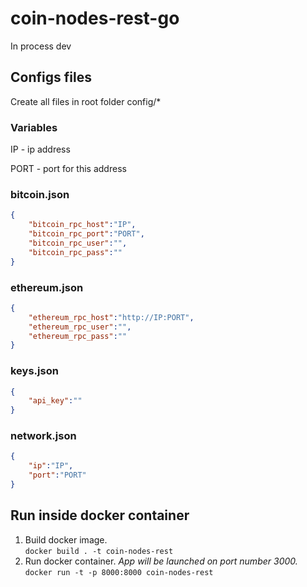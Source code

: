 # coin-nodes-rest-go

In process dev

## Configs files

Create all files in root folder config/*

### Variables

IP - ip address

PORT - port for this address

### bitcoin.json

```JSON
{
    "bitcoin_rpc_host":"IP",
    "bitcoin_rpc_port":"PORT",
    "bitcoin_rpc_user":"",
    "bitcoin_rpc_pass":""
}
```

### ethereum.json

```JSON
{
    "ethereum_rpc_host":"http://IP:PORT",
    "ethereum_rpc_user":"",
    "ethereum_rpc_pass":""
}
```

### keys.json

```JSON
{
    "api_key":""
}
```

### network.json

```JSON
{
    "ip":"IP",
    "port":"PORT"
}
```

## Run inside docker container

1. Build docker image.  
`docker build . -t coin-nodes-rest`  
2. Run docker container. _App will be launched on port number 3000._  
`docker run -t -p 8000:8000 coin-nodes-rest`
